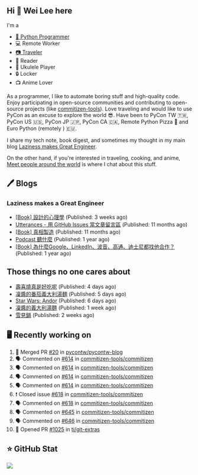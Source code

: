 ## Hi 👋 Wei Lee here

I'm a

* [🐍 Python Programmer](https://pycon-note.wei-lee.me/)
* 💻 Remote Worker
* [📷 Traveler](https://travlog.wei-lee.me/)
* 📖 Reader
* 🎵 Ukulele Player
* 🔒 Locker
* 📺 Anime Lover

As a programmer, I like to automate boring stuff and high-quality code. Enjoy participating in open-source communities and contributing to open-source projects (like [commitizen-tools](https://github.com/commitizen-tools)). Love traveling and would like to use PyCon as an excuse to explore the world 😎. Have been to PyCon TW 🇹🇼, PyCon US 🇺🇸, PyCon JP 🇯🇵, PyCon CA 🇨🇦, Remote Python Pizza 🍕 and Euro Python (remotely ) 🇪🇺.

I share my tech note, book digest, and sometimes my thought in my main blog [Laziness makes Great Engineer](https://blog.wei-lee.me/).

On the other hand, if you're interested in traveling, cooking, and anime, [Meet people around the world](https://travlog.wei-lee.me/) is where I chat about this stuff.

## 🖊️ Blogs

### Laziness makes a Great Engineer

* [[Book] 設計的心理學](https://blog.wei-lee.me/posts/book/2023/01/the-design-of-everyday-things) (Published: 3 weeks ago)
* [Utterances - 用 GitHub Issues 當文章留言區](https://blog.wei-lee.me/posts/tech/2022/02/use-github-issues-as-comment-system) (Published: 11 months ago)
* [[Book] 真相製造](https://blog.wei-lee.me/posts/book/2022/02/reality-is-business) (Published: 11 months ago)
* [Podcast 聽什麼](https://blog.wei-lee.me/posts/gossiping/2021/12/podcast-i-listen-to) (Published: 1 year ago)
* [[Book] 為什麼Google、LinkedIn、波音、高通、迪士尼都找他合作？](https://blog.wei-lee.me/posts/book/2021/12/pitch-anyting) (Published: 1 year ago)

## Those things no one cares about

* [壽喜燒真是好吃呢](https://travlog.wei-lee.me/posts/cook/2023/01/yuru-camp-inu-yama-s) (Published: 4 days ago)
* [凜醬的番茄義大利湯麵](https://travlog.wei-lee.me/posts/cook/2023/01/yuru-camp-rin-s-tomato-pasta) (Published: 5 days ago)
* [Star Wars: Andor](https://travlog.wei-lee.me/posts/review/2023/01/star-wars-andor) (Published: 6 days ago)
* [凜醬的義大利湯麵](https://travlog.wei-lee.me/posts/cook/2023/01/yuru-camp-rin-s-soup-pasta) (Published: 1 week ago)
* [雪見鍋](https://travlog.wei-lee.me/posts/cook/2023/01/misorenabe) (Published: 2 weeks ago)

## 🖥️ Recently working on

1. 🎉 Merged PR [#20](https://github.com/pycontw/pycontw-blog/pull/20) in [pycontw/pycontw-blog](https://github.com/pycontw/pycontw-blog)
2. 🗣 Commented on [#614](https://github.com/commitizen-tools/commitizen/issues/614) in [commitizen-tools/commitizen](https://github.com/commitizen-tools/commitizen)
3. 🗣 Commented on [#614](https://github.com/commitizen-tools/commitizen/issues/614) in [commitizen-tools/commitizen](https://github.com/commitizen-tools/commitizen)
4. 🗣 Commented on [#614](https://github.com/commitizen-tools/commitizen/issues/614) in [commitizen-tools/commitizen](https://github.com/commitizen-tools/commitizen)
5. 🗣 Commented on [#614](https://github.com/commitizen-tools/commitizen/issues/614) in [commitizen-tools/commitizen](https://github.com/commitizen-tools/commitizen)
6. ❗️ Closed issue [#618](https://github.com/commitizen-tools/commitizen/issues/618) in [commitizen-tools/commitizen](https://github.com/commitizen-tools/commitizen)
7. 🗣 Commented on [#618](https://github.com/commitizen-tools/commitizen/issues/618) in [commitizen-tools/commitizen](https://github.com/commitizen-tools/commitizen)
8. 🗣 Commented on [#645](https://github.com/commitizen-tools/commitizen/issues/645) in [commitizen-tools/commitizen](https://github.com/commitizen-tools/commitizen)
9. 🗣 Commented on [#646](https://github.com/commitizen-tools/commitizen/issues/646) in [commitizen-tools/commitizen](https://github.com/commitizen-tools/commitizen)
10. 💪 Opened PR [#1025](https://github.com/tj/git-extras/pull/1025) in [tj/git-extras](https://github.com/tj/git-extras)


## ⭐ GitHub Stat
[![](https://github-readme-stats.vercel.app/api?username=Lee-W&show_icons=true&hide_title=true)](https://github.com/anuraghazra/github-readme-stats)
